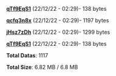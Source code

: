 [**qTf9EqS1**](/data/qTf9EqS1.txt) (22/12/22 - 02:29)- 138 bytes

[**qcfq3n8x**](/data/qcfq3n8x.txt) (22/12/22 - 02:29)- 1197 bytes

[**jHsz7zDh**](/data/jHsz7zDh.txt) (22/12/22 - 02:29)- 1299 bytes

[**qTf9EqS1**](/data/qTf9EqS1.txt) (22/12/22 - 02:29)- 138 bytes

**Total Datas**: 1117

**Total Size**: 6.82 MB / 6.8 MB